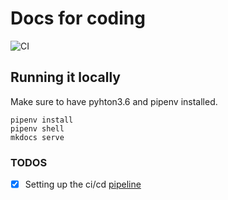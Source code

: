 # Docs for coding
![CI](https://github.com/tristankrass/docs.tristan.ee/workflows/CI/badge.svg)

## Running it locally
Make sure to have pyhton3.6 and pipenv installed.
```
pipenv install
pipenv shell
mkdocs serve 
```



### TODOS

- [x] Setting up the ci/cd [pipeline](https://github.com/peaceiris/actions-gh-pages)
